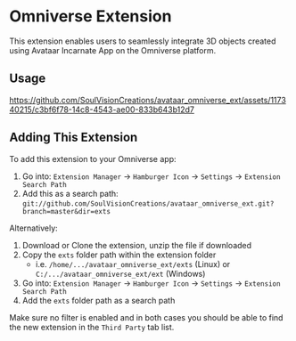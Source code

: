 # Omniverse Extension
This extension enables users to seamlessly integrate 3D objects created using Avataar Incarnate App on the Omniverse platform.

## Usage
https://github.com/SoulVisionCreations/avataar_omniverse_ext/assets/117340215/c3bf6f78-14c8-4543-ae00-833b643b12d7



## Adding This Extension

To add this extension to your Omniverse app:
1. Go into: `Extension Manager` -> `Hamburger Icon` -> `Settings` -> `Extension Search Path`
2. Add this as a search path: `git://github.com/SoulVisionCreations/avataar_omniverse_ext.git?branch=master&dir=exts`

Alternatively:
1. Download or Clone the extension, unzip the file if downloaded
2. Copy the `exts` folder path within the extension folder
    - i.e. `/home/.../avataar_omniverse_ext/exts` (Linux) or `C:/.../avataar_omniverse_ext/ext` (Windows)
3. Go into: `Extension Manager` -> `Hamburger Icon` -> `Settings` -> `Extension Search Path`
4. Add the `exts` folder path as a search path

Make sure no filter is enabled and in both cases you should be able to find the new extension in the `Third Party` tab list.
